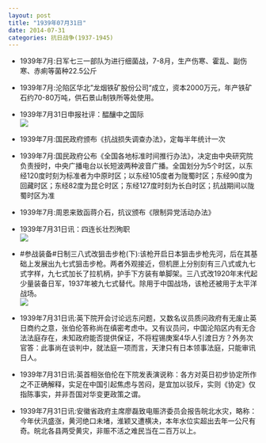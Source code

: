 ```yaml
---
layout: post
title: "1939年07月31日"
date: 2014-07-31
categories: 抗日战争(1937-1945)
---
```


<meta name="referrer" content="no-referrer" />

- 1939年7月:日军七三一部队为进行细菌战，7-8月，生产伤寒、霍乱、副伤寒、赤痢等菌种22.5公斤 

- 1939年7月:沦陷区华北”龙烟铁矿股份公司“成立，资本2000万元，年产铁矿石约70-80万吨，供石景山制铁所等处使用。 

- 1939年7月31日申报社评：醖釀中之国际 <br/><img src="https://ww4.sinaimg.cn/large/aca367d8jw1eiw96xkdckj20yy0ul1kx.jpg" />

- 1939年7月:国民政府颁布《抗战损失调查办法》，定每半年统计一次 

- 1939年7月:国民政府公布《全国各地标准时间推行办法》，决定由中央研究院负责授时，中央广播电台以长短波两种波音广播。全国划分为5个时区，以东经120度时刻为标准者为中原时区；以东经105度者为陇蜀时区；东经90度为回藏时区；东经82度为昆仑时区；东经127度时刻为长白时区；抗战期间以陇蜀时区为准 

- 1939年7月:周恩来致函蒋介石，抗议颁布《限制异党活动办法》 

- 1939年7月31日讯：四连长壮烈殉职 <br/><img src="https://ww3.sinaimg.cn/large/aca367d8jw1eivszo5siej20e006oabv.jpg" />

- #参战装备#日制三八式改狙击步枪(下):该枪开启日本狙击步枪先河，后在其基础上发展出九七式狙击步枪。两者外观接近，但机匣上分别刻有三八式或九七式字样，九七式加长了拉机柄，护手下方装有单脚架。三八式改1920年末代起少量装备日军，1937年被九七式替代。除用于中国战场，该枪还被用于太平洋战场。 <br/><img src="https://ww3.sinaimg.cn/large/aca367d8jw1eivqztedauj208c021t8u.jpg" />

- 1939年7月31日讯:英下院开会讨论远东问题，又数名议员质问政府有无废止英日商约之意，张伯伦答称尚在缜密考虑中。又有议员问，中国沦陷区内有无合法法庭存在，未知政府能否提供保证，不将程锡庚案4华人引渡日方？外务次官答：此事尚在谈判中，就法庭一项而言，天津只有日本领事法庭，只能审讯日人。 

- 1939年7月31日讯:英首相张伯伦在下院发表演说称：各方对英日初步协定所作之不正确解释，实足在中国引起焦虑与苦闷，是宜加以驳斥，实则《协定》仅指陈事实，并非吾国对华变更政策之谓。 

- 1939年7月31日讯:安徽省政府主席廖磊致电赈济委员会报告皖北水灾，略称：今年伏汛盛涨，黄河绝口未堵，淮颖又遭横决，本年水位实超出去年一公尺有奇。皖北各县两受黄灾，非赈不活之难民当在二百万以上。 

